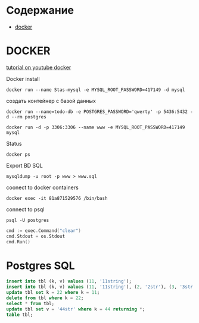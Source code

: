 # Содержание
- [docker](#docker)


# DOCKER
[tutorial on youtube docker](https://www.youtube.com/watch?v=3c-iBn73dDE)

Docker install
```shell
docker run --name Stas-mysql -e MYSQL_ROOT_PASSWORD=417149 -d mysql
```

создать контейнер с базой данных
```shell
docker run --name=todo-db -e POSTGRES_PASSWORD='qwerty' -p 5436:5432 -d --rm postgres
```

```shell
docker run -d -p 3306:3306 --name www -e MYSQL_ROOT_PASSWORD=417149 mysql
```
Status
```shell
docker ps
```
Export BD SQL
```shell
mysqldump -u root -p www > www.sql
```

coonect to docker containers
```shell
docker exec -it 81a871529576 /bin/bash
```

connect to psql
```shell
psql -U postgres
```

```go
cmd := exec.Command("clear")
cmd.Stdout = os.Stdout
cmd.Run()
```


# Postgres SQL

```sql
insert into tbl (k, v) values (11, '11string');
insert into tbl (k, v) values (11, '11string'), (2, '2str'), (3, '3str');
update tbl set k = 22 where k = 11;
delete from tbl where k = 22;
select * from tbl;
update tbl set v = '44str' where k = 44 returning *;
table tbl;
```